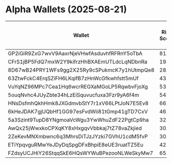 # Alpha Wallets (2025-08-21)

| Wallet | Risk Score | Backtesting ROI (SOL) | Portfolio Value (USD) | SOL Balance | Farming Attempts / Total Tokens | Farming Ratio (%) | Median/Avg Risk of Last 10 Tokens | Median/Avg MC of Last 10 Tokens | Winrate (%) | ROI (%) | ROI (1D) (%) | Win Rate 1D (%) | Tokens (1D) | ROI (7D) (%) | Win Rate 7D (%) | Tokens (7D) | ROI (30D) (%) | Win Rate 30D (%) | Tokens (30D) | Realized Gains (USD) | Unrealized Gains (USD) | Median/Avg Holding Time (min) | Buy Size | Median/Avg Profit % Per Trade | Median/Avg Loss % Per Trade |
|----------|----------|----------|----------|----------|----------|----------|----------|----------|----------|----------|----------|----------|----------|----------|----------|----------|----------|----------|----------|----------|----------|----------|----------|----------|----------|
| GP2iGiR9ZxG7wvV9AaxrNjeVHwfAsduvhfRFRnY5oTbA | 81.46 | 39.59% | $3129.65 | 5.2773 | 2 / 22 | 9.09% | 3.00/3.10 | $5.22K/$9.33K | 59.09% | 140.84% | 0.00% | 0.00% | 0 | 0.90% | 100.00% | 1 | 3.04% | 66.67% | 6 | $7565.72 | $-11.57 | 25.15/364.58 | $229.02 | 15.70%/205.67% | -17.82%/-13.81% |
| CFrS1jBP5FdQ7mxW2Y9kifrzHhBXAEmUTLdcLqNDbnRa | 19.33 | 17.95% | $115160.13 | 10.2546 | 0 / 87 | 0.00% | 0.00/0.80 | $4.98M/$117.66M | 60.92% | 31.01% | 1.98% | 64.29% | 2 | 26.99% | 83.33% | 12 | 4239.23% | 58.75% | 69 | $450705.53 | $4985.27 | 2967.79/11500.78 | $1606.19 | 25.48%/29.27% | -95.67%/-61.44% |
| 8D67wB24PRY1WFs9gg2X25Ry9cSPukmcK7y1hUtmpQe8 | 28.33 | 5.67% | $4811.59 | 18.1586 | 0 / 65 | 0.00% | 0.00/0.20 | $14.12M/$139.46M | 67.69% | 11.44% | 1.32% | 66.67% | 1 | 39.84% | 74.29% | 13 | 100.00% | 67.69% | 65 | $12421.41 | $-9.24 | 3300.93/6860.37 | $181.21 | -/- | -/- |
| 63ZtwFckC4ErqSZiFH6LKqifB7zHnWcGfkwhfstt5mUf | 43.19 | 5.34% | $2305.71 | 12.4846 | 0 / 22 | 0.00% | 0.00/0.00 | $25.18M/$62.68M | 72.73% | 6.55% | 0.56% | 50.00% | 0 | 23.90% | 100.00% | 3 | 2175.47% | 80.00% | 12 | $5676.42 | $-3.36 | 1023.37/8230.64 | $491.55 | 3.63%/4.17% | -17.75%/-30.98% |
| VuYqNZ96MPc7Cea1Hq6wcrREGXaMGoLP5RqwbvFjoXg | 53.13 | 4.63% | $3198.96 | 5.5426 | 0 / 39 | 0.00% | 0.00/1.20 | $987.57K/$6.69M | 48.72% | 12.26% | 2.06% | 57.14% | 2 | 5.85% | 58.33% | 7 | 100.00% | 48.72% | 39 | $2338.24 | $-24.64 | 1580.01/7214.89 | $142.52 | -/- | -/- |
| 5ouqNvhc4JUyZbte34hLzEiSquvucfuxa3Fzr9yA6f4m | 54.04 | 4.46% | $4922.48 | 7.3514 | 10 / 192 | 5.21% | 4.00/3.40 | $29.31K/$23.45M | 52.60% | 21.66% | 0.91% | 100.00% | 2 | 7.69% | 81.25% | 15 | 12.53% | 62.00% | 47 | $23276.71 | $341.85 | 37.17/2482.77 | $114.08 | 24.52%/63.03% | -37.69%/-42.22% |
| HNsDsfmhQkhHmk8JXGdmvbStY7r1xV66LPtJoN7E5Ev8 | 66.03 | 4.23% | $2474.84 | 13.3978 | 0 / 21 | 0.00% | 5.00/5.60 | $30.95K/$42.85K | 61.90% | 13.23% | 0.00% | 0.00% | 0 | 14.49% | 75.00% | 3 | 100.00% | 61.90% | 21 | $1322.18 | $0.00 | 2916.67/4525.37 | $456.64 | -/- | -/- |
| 6kHeJDAK7gjUQbHf1GG97esFvdWii81tGmp41gTD7CxV | 46.00 | 2.47% | $27878.50 | 42.9052 | 0 / 120 | 0.00% | 2.00/2.40 | $524.26K/$3.67M | 59.17% | 10.31% | 0.00% | 100.00% | 1 | 0.35% | 100.00% | 1 | 2.78% | 80.00% | 4 | $41690.48 | $2510.94 | 5271.37/47516.84 | $232.75 | 17.63%/31.89% | -20.01%/-26.91% |
| 5a3Szint9TupD8YNgmoaVcWgu3YwWhuZdF22PgtCp9ha | 32.89 | 2.25% | $378081.76 | 803.7582 | 0 / 39 | 0.00% | 0.00/0.00 | $15.86M/$244.62M | 46.15% | 28.02% | 0.01% | 50.00% | 0 | 13.50% | 55.56% | 1 | 449.77% | 63.64% | 8 | $494583.03 | $-5177.01 | 19321.93/37606.91 | $21972.18 | 61.24%/112.22% | -62.18%/-57.17% |
| AwQx25jWwxkoCPXqKY8xHxgqvVbbkaj7tZ78vaZkjied | 30.21 | 0.96% | $5376.37 | 6.5425 | 0 / 52 | 0.00% | 4.00/3.20 | $1.83M/$3.43M | 57.69% | 15.24% | 5.09% | 50.00% | 6 | 92.69% | 69.57% | 14 | 27815.95% | 58.82% | 51 | $18448.70 | $367.74 | 900.10/4214.52 | $1068.08 | -/- | -93.79%/-93.79% |
| 2ZeKevMNXmbwnc6q3MhrsDiTJzJYzki7GVhU1cdM5fvP | 30.08 | 0.48% | $24968.26 | 129.7552 | 0 / 40 | 0.00% | 0.00/0.70 | $19.76M/$152.18M | 82.50% | 83.83% | 5.96% | 87.50% | 4 | 7.53% | 84.62% | 5 | 23.00% | 88.24% | 8 | $640830.62 | $15420.08 | 38622.70/59741.42 | $5745.77 | 102.90%/371.29% | -49.47%/-56.76% |
| ETiYpqvguRMwYeJDyDqSpgDFxBhpiE8eUE3ruatTZ5Eu | 42.69 | 0.00% | $87742.00 | 328.6444 | 1 / 59 | 1.69% | 2.00/3.90 | $2.34M/$66.52M | 62.71% | 112.30% | 0.00% | 100.00% | 0 | 0.00% | 100.00% | 0 | 0.73% | 100.00% | 1 | $220354.26 | $972.44 | 27.35/10604.05 | $850.03 | 137.16%/3909.38% | -39.90%/-45.97% |
| FZdsyUCJHiY26StqqSkE6HQsWYWuBPezooNLWeSkyMw7 | 65.79 | 0.00% | $2214.01 | 9.9542 | 0 / 14 | 0.00% | 0.00/0.40 | $503.36K/$298.62M | 64.29% | 532.48% | 0.08% | 100.00% | 0 | 0.08% | 100.00% | 0 | 26.89% | 100.00% | 3 | $10740.35 | $63.33 | 16402.19/19215.25 | $111.79 | 362.70%/895.23% | -62.84%/-58.78% |
